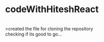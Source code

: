 # codeWithHiteshReact
<br>
>created the file for cloning the repository
<br>
checking if its good to go...
